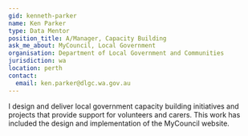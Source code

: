 ```yaml
---
gid: kenneth-parker
name: Ken Parker
type: Data Mentor
position_title: A/Manager, Capacity Building
ask_me_about: MyCouncil, Local Government
organisation: Department of Local Government and Communities
jurisdiction: wa
location: perth
contact:
  email: ken.parker@dlgc.wa.gov.au
---
```


I design and deliver local government capacity building initiatives and projects that provide support for volunteers and carers. This work has included the design and implementation of the MyCouncil website.
